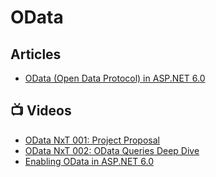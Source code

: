 # OData

## Articles
- [OData (Open Data Protocol) in ASP.NET 6.0](https://dotnetthoughts.net/odata-in-aspnet-core6/)
## 📺 Videos
- [OData NxT 001: Project Proposal](https://www.youtube.com/watch?v=l024p4_3q2c)
- [OData NxT 002: OData Queries Deep Dive](https://www.youtube.com/watch?v=6AvFqhkALmg)
- [Enabling OData in ASP.NET 6.0](https://www.youtube.com/watch?v=w0Tj0VIUCtA)